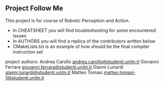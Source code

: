 ## Project Follow Me
This project is for course of Robotic Perception and Action.
 - In CHEATSHEET you will find troubleshooting for some encountered issues
 - In AUTHORS you will find a replica of the contributors written below
 - CMakeLists.txt is an example of how should be the final compiler instruction set

project authors:
Andrea Carollo andrea.carollo@studenti.unitn.it
Giovanni Ferrara giovanni.ferrara@studenti.unitn.it
Gianni Lunardi gianni.lunardi@studenti.unitn.it
Matteo Tomasi matteo.tomasi-1@studenti.unitn.it
